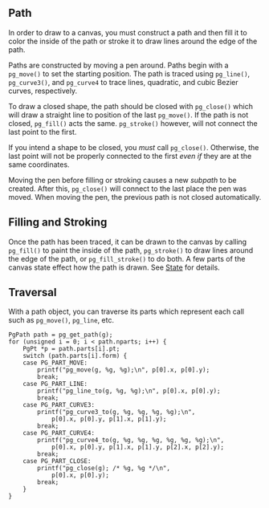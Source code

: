 Path
----------------------------------------------------------------

In order to draw to a canvas, you must construct a path and then
fill it to color the inside of the path or stroke it to draw
lines around the edge of the path.

Paths are constructed by moving a pen around. Paths begin with a
`pg_move()` to set the starting position. The path is traced
using `pg_line()`, `pg_curve3()`, and `pg_curve4` to trace
lines, quadratic, and cubic Bezier curves, respectively.

To draw a closed shape, the path should be closed with
`pg_close()` which will draw a straight line to position of the
last `pg_move()`. If the path is not closed, `pg_fill()` acts
the same. `pg_stroke()` however, will not connect the last point
to the first.

If you intend a shape to be closed, you *must* call
`pg_close()`. Otherwise, the last point will not be properly
connected to the first *even if* they are at the same
coordinates.

Moving the pen before filling or stroking causes a new _subpath_
to be created. After this, `pg_close()` will connect to the last
place the pen was moved. When moving the pen, the previous path
is not closed automatically.


Filling and Stroking
----------------------------------------------------------------

Once the path has been traced, it can be drawn to the canvas by
calling `pg_fill()` to paint the inside of the path,
`pg_stroke()` to draw lines around the edge of the path, or
`pg_fill_stroke()` to do both. A few parts of the canvas state
effect how the path is drawn. See [State](state.md) for details.


Traversal
----------------------------------------------------------------

With a path object, you can traverse its parts which represent
each call such as `pg_move()`, `pg_line`, etc.

    PgPath path = pg_get_path(g);
    for (unsigned i = 0; i < path.nparts; i++) {
        PgPt *p = path.parts[i].pt;
        switch (path.parts[i].form) {
        case PG_PART_MOVE:
            printf("pg_move(g, %g, %g);\n", p[0].x, p[0].y);
            break;
        case PG_PART_LINE:
            printf("pg_line_to(g, %g, %g);\n", p[0].x, p[0].y);
            break;
        case PG_PART_CURVE3:
            printf("pg_curve3_to(g, %g, %g, %g, %g);\n",
                p[0].x, p[0].y, p[1].x, p[1].y);
            break;
        case PG_PART_CURVE4:
            printf("pg_curve4_to(g, %g, %g, %g, %g, %g, %g);\n",
                p[0].x, p[0].y, p[1].x, p[1].y, p[2].x, p[2].y);
            break;
        case PG_PART_CLOSE:
            printf("pg_close(g); /* %g, %g */\n",
                p[0].x, p[0].y);
            break;
        }
    }
